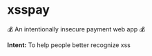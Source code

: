 # xsspay
💰 An intentionally insecure payment web app 💰

**Intent:** To help people better recognize xss
